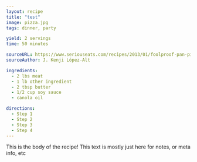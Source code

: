 ```yaml
---
layout: recipe
title: "test"
image: pizza.jpg
tags: dinner, party

yield: 2 servings
time: 50 minutes

sourceURL: https://www.seriouseats.com/recipes/2013/01/foolproof-pan-pizza-recipe.html
sourceAuthor: J. Kenji López-Alt

ingredients:
  - 2 lbs meat
  - 1 lb other ingredient
  - 2 tbsp butter
  - 1/2 cup soy sauce
  - canola oil

directions:
  - Step 1
  - Step 2
  - Step 3
  - Step 4
---
```


This is the body of the recipe! This text is mostly just here for notes, or meta info, etc
